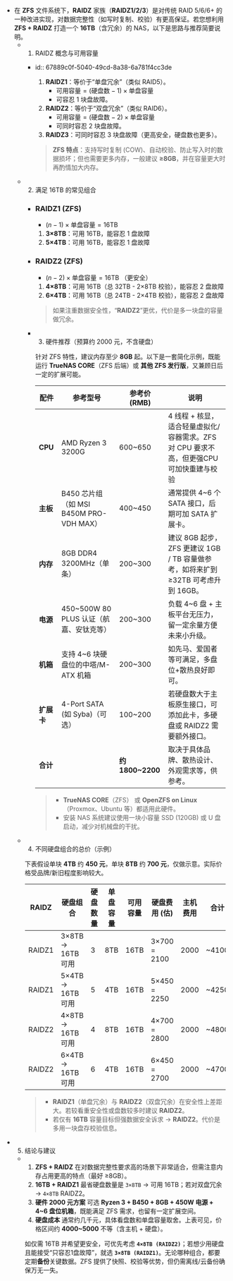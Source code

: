 - 在 **ZFS** 文件系统下，**RAIDZ** 家族（**RAIDZ1/2/3**）是对传统 RAID 5/6/6+ 的一种改进实现，对数据完整性（如写时复制、校验）有更高保证。若您想利用 **ZFS + RAIDZ** 打造一个 **16TB**（含冗余）的 NAS，以下是思路与推荐简要说明。
	- 1. RAIDZ 概念与可用容量
		- id:: 67889c0f-5040-49cd-8a38-6a781f4cc3de
		  1.  **RAIDZ1**：等价于“单盘冗余”（类似 RAID5）。
		      *  $\text{可用容量} = (\text{硬盘数} - 1) \times \text{单盘容量}$ 
		      *    可容忍 1 块盘故障。
		  2.  **RAIDZ2**：等价于“双盘冗余”（类似 RAID6）。
		      *    $\text{可用容量} = (\text{硬盘数} - 2) \times \text{单盘容量}$ 
		      *    可同时容忍 2 块盘故障。
		  3.  **RAIDZ3**：可同时容忍 3 块盘故障（更高安全，硬盘数也更多）。
		  
		  > **ZFS 特点**：支持写时复制 (COW)、自动校验、防止写入时的数据损坏；但也需要更多内存，一般建议 **≥8GB**，并在容量更大时再酌情加大内存。
	- 2. 满足 16TB 的常见组合
		- ### **RAIDZ1 (ZFS)**
		  
		  *    $(n - 1) \times \text{单盘容量} = 16\text{TB}$ 
		  
		  1.  **3×8TB**：可用 16TB，能容忍 1 盘故障
		  2.  **5×4TB**：可用 16TB，能容忍 1 盘故障
		- ### **RAIDZ2 (ZFS)**
		  
		  *    $(n - 2) \times \text{单盘容量} = 16\text{TB}$ （更安全）
		  1.  **4×8TB**：可用 16TB（总 32TB - 2×8TB 校验），能容忍 2 盘故障
		  2.  **6×4TB**：可用 16TB（总 24TB - 2×4TB 校验），能容忍 2 盘故障
		  
		  > 如果注重数据安全性，“**RAIDZ2**”更优，代价是多一块盘的容量做冗余。
		- 3. 硬件推荐（预算约 2000 元，不含硬盘）
		  
		  针对 ZFS 特性，建议内存至少 **8GB** 起。以下是一套简化示例，既能运行 **TrueNAS CORE**（ZFS 后端）或 **其他 ZFS 发行版**，又兼顾日后一定的扩展可能。
		  
		  | 配件       | 参考型号                                | 参考价 (RMB)     | 说明 |
		  | ---------- | --------------------------------------- | ---------------- | ------------------------------------------------------------ |
		  | **CPU**    | AMD Ryzen 3 3200G                       | 600~650          | 4 线程 + 核显，适合轻量虚拟化/容器需求。ZFS 对 CPU 要求不高，但更强CPU可加快重建与校验 |
		  | **主板**   | B450 芯片组（如 MSI B450M PRO-VDH MAX） | 400~450          | 通常提供 4~6 个 SATA 接口，后期可加 SATA 扩展卡。            |
		  | **内存**   | 8GB DDR4 3200MHz（单条）                | 200~300          | 建议 8GB 起步，ZFS 更建议 1GB / TB 容量做参考，如将来扩到 ≥32TB 可考虑升到 16GB。 |
		  | **电源**   | 450~500W 80 PLUS 认证（航嘉、安钛克等） | 200~300          | 负载 4~6 盘 + 主板平台无压力，留一定余量方便未来小升级。     |
		  | **机箱**   | 支持 4~6 块硬盘位的中塔/M-ATX 机箱      | 200~300          | 如先马、爱国者等可满足，多盘位+散热良好即可。                |
		  | **扩展卡** | 4-Port SATA (如 Syba)（可选）           | 100~200          | 若硬盘数大于主板原生接口，可添加此卡，多硬盘或 RAIDZ2 需要额外接口。 |
		  | **合计**   |                                         | **约 1800~2200** | 取决于具体品牌、散热设计、外观需求等，供参考。               |
		  
		  > *   **TrueNAS CORE**（ZFS） 或 **OpenZFS on Linux**（Proxmox、Ubuntu 等）都适用此硬件。
		  > *   安装 NAS 系统建议使用一块小容量 SSD (120GB) 或 U 盘启动，减少对机械盘的干扰。
	- 4. 不同硬盘组合的总价（示例）
	  
	  下表假设单块 **4TB** 约 **450 元**，单块 **8TB** 约 **700 元**，仅做示意。实际价格受品牌/新旧程度影响较大。
	  
	  | RAIDZ  | 硬盘组合         | 硬盘数量 | 单盘容量 | 可用容量 | 硬盘费用 (估) | 主机费用 | 合计  |
	  | ------ | ---------------- | -------- | -------- | -------- | ------------- | -------- | ----- |
	  | RAIDZ1 | 3×8TB → 16TB可用 | 3        | 8TB      | 16TB     | 3×700 = 2100  | 2000     | ~4100 |
	  | RAIDZ1 | 5×4TB → 16TB可用 | 5        | 4TB      | 16TB     | 5×450 = 2250  | 2000     | ~4250 |
	  | RAIDZ2 | 4×8TB → 16TB可用 | 4        | 8TB      | 16TB     | 4×700 = 2800  | 2000     | ~4800 |
	  | RAIDZ2 | 6×4TB → 16TB可用 | 6        | 4TB      | 16TB     | 6×450 = 2700  | 2000     | ~4700 |
	  
	  > *   **RAIDZ1**（单盘冗余）与 **RAIDZ2**（双盘冗余）在安全性上差距大。若较看重安全性或盘数较多时建议 **RAIDZ2**。
	  >   *   若仅有 **16TB** 容量目标但强数据安全诉求 → **RAIDZ2**。代价是多用一块盘存校验信息。
	  >
- 5.  结论与建议
	- 1.   **ZFS + RAIDZ** 在对数据完整性要求高的场景下非常适合，但需注意内存占用更高的特点（最好 ≥8GB）。
	   2. **16TB + RAIDZ1** 最省硬盘数量是 `3×8TB` → 可用 16TB；若对双盘冗余 → `4×8TB` RAIDZ2。
	   3. **硬件 2000 元方案** 可选 **Ryzen 3 + B450 + 8GB + 450W 电源 + 4~6 盘位机箱**，既能满足 ZFS 需求，也留有一定扩展空间。
	   4. **硬盘成本** 通常约几千元，具体看盘数和单盘容量取舍。上表可见，价格区间约 **4000~5000** 不等（含主机 + 硬盘）。
	   
	   如仅需 16TB 并希望更安全，可优先考虑 **`4×8TB (RAIDZ2)`**；若想少用硬盘且能接受“只容忍1盘故障”，就选 **`3×8TB (RAIDZ1)`**。无论哪种组合，都要定期**备份**关键数据。ZFS 提供了快照、校验等优势，但仍需离线/云备份确保万无一失。